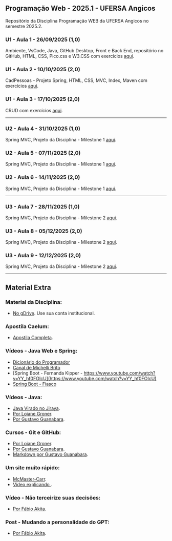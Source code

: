 ## Programação Web - 2025.1 - UFERSA Angicos
Repositório da Disciplina Programação WEB da UFERSA Angicos no semestre 2025.2.

### U1 - Aula 1 - 26/09/2025 (1,0)
Ambiente, VsCode, Java, GitHub Desktop, Front e Back End, repositório no GitHub, HTML, CSS, Pico.css e W3.CSS com exercícios [aqui](unidade1/aula1.md).

### U1 - Aula 2 - 10/10/2025 (2,0)
CadPessoas - Projeto Spring, HTML, CSS, MVC, Index, Maven com exercícios [aqui](unidade1/aulaX.md).

### U1 - Aula 3 - 17/10/2025 (2,0)
CRUD com exercícios [aqui](unidade1/aulaX.md).

---

### U2 - Aula 4 - 31/10/2025 (1,0)
Spring MVC, Projeto da Disciplina - Milestone 1 [aqui](unidade2/aulaX.md).

### U2 - Aula 5 - 07/11/2025 (2,0)
Spring MVC, Projeto da Disciplina - Milestone 1 [aqui](unidade2/aulaX.md).

### U2 - Aula 6 - 14/11/2025 (2,0)
Spring MVC, Projeto da Disciplina - Milestone 1 [aqui](unidade2/aulaX.md).

---

### U3 - Aula 7 - 28/11/2025 (1,0)
Spring MVC, Projeto da Disciplina - Milestone 2 [aqui](unidade3/aulaX.md).

### U3 - Aula 8 - 05/12/2025 (2,0)
Spring MVC, Projeto da Disciplina - Milestone 2 [aqui](unidade3/aulaX.md).

### U3 - Aula 9 - 12/12/2025 (2,0)
Spring MVC, Projeto da Disciplina - Milestone 2 [aqui](unidade3/aulaX.md).

---

## Material Extra 

### Material da Disciplina:
- [No gDrive](https://drive.google.com/open?id=16I2WfDFZMKDNZGPu1Wq2rl1uceQUZjr6). Use sua conta institucional. 

### Apostila Caelum:
- [Apostila Completa](https://www.alura.com.br/apostila-java-web). 

### Vídeos - Java Web e Spring:
- [Dicionário do Programador](https://www.youtube.com/watch?v=j_F0cz0em04) 
- [Canal de Michelli Brito](https://www.youtube.com/@MichelliBrito) 
- [Spring Boot - Fernanda Kipper - https://www.youtube.com/watch?v=YY_hf0FOIcU](https://www.youtube.com/watch?v=YY_hf0FOIcU) 
- [Spring Boot - Fiasco](https://www.youtube.com/watch?v=n8_qrrc8WN4) 

### Vídeos - Java:
- [Java Virado no Jiraya](https://www.youtube.com/playlist?list=PL62G310vn6nFIsOCC0H-C2infYgwm8SWW). 
- [Por Loiane Groner](https://www.youtube.com/playlist?list=PLGxZ4Rq3BOBq0KXHsp5J3PxyFaBIXVs3r). 
- [Por Gustavo Guanabara](https://www.youtube.com/playlist?list=PLHz_AreHm4dkqe2aR0tQK74m8SFe-aGsY). 

### Cursos - Git e GitHub:
- [Por Loiane Groner](https://www.youtube.com/watch?v=UMhskLXJuq4). 
- [Por Gustavo Guanabara](https://www.youtube.com/watch?v=xEKo29OWILE&list=PLHz_AreHm4dm7ZULPAmadvNhH6vk9oNZA). 
- [Markdown por Gustavo Guanabara](/git_github_gguanabara). 

### Um site muito rápido:
- [McMaster-Carr](https://www.mcmaster.com/).
- [Vídeo explicando ](https://www.youtube.com/watch?v=-Ln-8QM8KhQ).

### Vídeo - Não terceirize suas decisões:
- [Por Fábio Akita](https://www.youtube.com/watch?v=D3L8IOncLkg).

### Post - Mudando a personalidade do GPT:
- [Por Fábio Akita](https://akitaonrails.com/2025/04/28/destruindo-a-personalidade-do-chatgpt-4o/).
